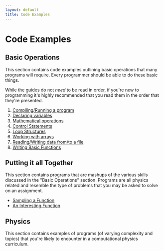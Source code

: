 ```yaml
---
layout: default
title: Code Examples
---
```


# Code Examples

## Basic Operations

This section contains code examples outlining basic operations that many programs will require.  Every programmer should be able to do these basic things.

While the guides do not *need* to be read in order, if you're new to programming it's highly recommended that you read them in the order that they're presented.

1. [Compiling/Running a program](/examples/basic_compiling.html)
2. [Declaring variables](/examples/basic_variable_declarations.html)
3. [Mathematical operations](/examples/basic_mathematical_operations.html)
4. [Control Statements](/examples/basic_control.html)
5. [Loop Structures](/examples/basic_looping.html)
6. [Working with arrays](/examples/basic_arrays.html)
7. [Reading/Writing data from/to a file](/examples/basic_reading_writing.html)
8. [Writing Basic Functions](/examples/basic_functions.html)

## Putting it all Together

This section contains programs that are mashups of the various skills discussed in the "Basic Operations" section.  Programs are all physics related and resemble the type of problems that you may be asked to solve on an assignment.

* [Sampling a Function](/examples/putting_sampling.html)
* [An Interesting Function](/examples/putting_interesting.html)

## Physics

This section contains examples of programs (of varying complexity and topics) that you're likely to encounter in a computational physics curriculum.

